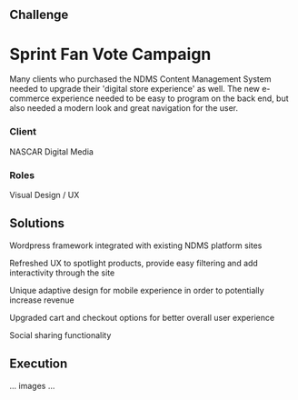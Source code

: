 <div class="section challenge" id="sprint">
  <h2>Challenge</h2>

  <h1>Sprint Fan Vote Campaign</h1>

  <p>Many clients who purchased the NDMS Content Management System needed to upgrade their 'digital store experience' as well. The new e-commerce experience needed to be easy to program on the back end, but also needed a modern look and great navigation for the user.</p>

  <div class="role">
    <h3>Client</h3>
    <p>NASCAR Digital Media</p>
  </div>

  <div class="role">
    <h3>Roles</h3>
    <p>Visual Design / UX</p>
  </div>

</div>


<div class="section solutions">
  <h2>Solutions</h2>

  <p>Wordpress framework integrated with existing NDMS platform sites</p>
  <p>Refreshed UX to spotlight products, provide easy filtering and add interactivity through the site</p>
  <p>Unique adaptive design for mobile experience in order to potentially increase revenue</p>
  <p>Upgraded cart and checkout options for better overall user experience</p>
  <p>Social sharing functionality</p>
</div>


<div class="section execution">
  <h2>Execution</h2>
  <p>... images ...</p>
</div>
